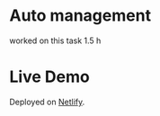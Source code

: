 # Auto management

worked on this task 1.5 h

# Live Demo
Deployed on [Netlify](https://brilliant-griffin-95716e.netlify.app).